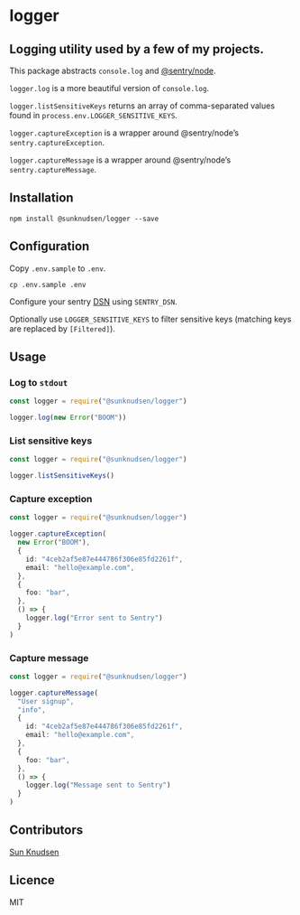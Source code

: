 # logger

## Logging utility used by a few of my projects.

This package abstracts `console.log` and [@sentry/node](https://www.npmjs.com/package/@sentry/node).

`logger.log` is a more beautiful version of `console.log`.

`logger.listSensitiveKeys` returns an array of comma-separated values found in `process.env.LOGGER_SENSITIVE_KEYS`.

`logger.captureException` is a wrapper around @sentry/node’s `sentry.captureException`.

`logger.captureMessage` is a wrapper around @sentry/node’s `sentry.captureMessage`.

## Installation

```shell
npm install @sunknudsen/logger --save
```

## Configuration

Copy `.env.sample` to `.env`.

```shell
cp .env.sample .env
```

Configure your sentry [DSN](https://docs.sentry.io/error-reporting/quickstart/?platform=node#configure-the-sdk) using `SENTRY_DSN`.

Optionally use `LOGGER_SENSITIVE_KEYS` to filter sensitive keys (matching keys are replaced by `[Filtered]`).

## Usage

### Log to `stdout`

```typescript
const logger = require("@sunknudsen/logger")

logger.log(new Error("BOOM"))
```

### List sensitive keys

```typescript
const logger = require("@sunknudsen/logger")

logger.listSensitiveKeys()
```

### Capture exception

```typescript
const logger = require("@sunknudsen/logger")

logger.captureException(
  new Error("BOOM"),
  {
    id: "4ceb2af5e87e444786f306e85fd2261f",
    email: "hello@example.com",
  },
  {
    foo: "bar",
  },
  () => {
    logger.log("Error sent to Sentry")
  }
)
```

### Capture message

```typescript
const logger = require("@sunknudsen/logger")

logger.captureMessage(
  "User signup",
  "info",
  {
    id: "4ceb2af5e87e444786f306e85fd2261f",
    email: "hello@example.com",
  },
  {
    foo: "bar",
  },
  () => {
    logger.log("Message sent to Sentry")
  }
)
```

## Contributors

[Sun Knudsen](https://sunknudsen.com/)

## Licence

MIT
